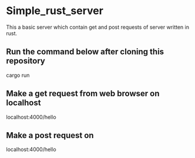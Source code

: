 # Simple_rust_server
This a basic server which contain get and post requests of server written in rust.

## Run the command below after cloning this repository
cargo run

## Make a get request from web browser on localhost
localhost:4000/hello

## Make a post request on
localhost:4000/hello
